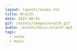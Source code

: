 ```yaml
---
layout: layouts/swims.vto
title: Wraith
date: 2023-08-01
gif: /assets/images/wraith.gif
audio: /assets/music/wraith.mp3
tags:
  - swims
  - music
---
```

